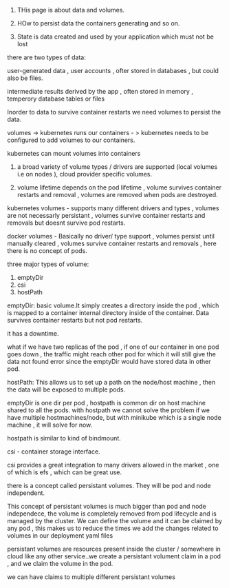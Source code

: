 1. THis page is about data and volumes.

2. HOw to persist data the containers generating and so on.

3. State is data created and used by your application which must not be lost

there are two types of data:

user-generated data , user accounts , ofter stored in databases , but could also be files.

intermediate results derived by the app , often stored in memory , temperory database tables or files

Inorder to data to survive container restarts we need volumes to persist the data.

volumes -> kubernetes runs our containers - > kubernetes needs to be configured to add volumes to our containers.

kubernetes can mount volumes into containers
1. a broad variety of volume types / drivers are supported (local volumes i.e on nodes ), cloud provider specific volumes.

2. volume lifetime depends on the pod lifetime , volume survives container restarts and removal , volumes are removed when pods are destroyed.


kubernetes volumes - supports many different drivers and types , volumes are not necessarly persistant , volumes survive container restarts and removals but doesnt survive pod restarts.

docker volumes - Basically no driver/ type support , volumes persist until manually cleared , volumes survive container restarts and removals , here there is no concept of pods.


three major types of volume:

1. emptyDir
2. csi
3. hostPath

emptyDir: basic volume.It simply creates a directory inside the pod , which is mapped to a container internal directory inside of the container. Data survives container restarts but not pod restarts.

it has a downtime.

what if we have two replicas of the pod , if one of our container in one pod goes down , the traffic might reach other pod for which it will still give the data not found error since the emptyDir would have stored data in other pod.


hostPath: This allows us to set up a path on the node/host machine , then the data will be exposed to multiple pods.

emptyDir is one dir per pod , hostpath is common dir on host machine shared to all the pods.
with hostpath we cannot solve the problem if we have multiple hostmachines/node, but with minikube which is a single node machine , it will solve for now.

hostpath is similar to kind of bindmount.

csi - container storage interface.

csi provides a great integration to many drivers allowed in the market , one of which is efs , which can be great use.

there is a concept called persistant volumes. They will be pod and node independent.

This concept of persistant volumes is much bigger than pod and node independece, the volume is completely removed from pod lifecycle and is managed by the cluster. We can define the volume and it can be claimed by any pod , this makes us to reduce the times we add the changes related to volumes in our deployment yaml files

persistant volumes are resources present inside the cluster / somewhere in cloud like any other service..we create a persistant volument claim in a pod , and we claim the volume in the pod.

we can have claims to multiple different persistant volumes






